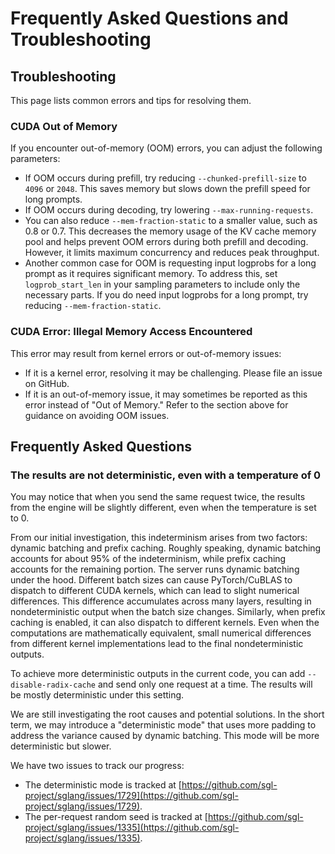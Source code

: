 # Frequently Asked Questions and Troubleshooting

## Troubleshooting

This page lists common errors and tips for resolving them.

### CUDA Out of Memory
If you encounter out-of-memory (OOM) errors, you can adjust the following parameters:

- If OOM occurs during prefill, try reducing `--chunked-prefill-size` to `4096` or `2048`. This saves memory but slows down the prefill speed for long prompts.
- If OOM occurs during decoding, try lowering `--max-running-requests`.
- You can also reduce `--mem-fraction-static` to a smaller value, such as 0.8 or 0.7. This decreases the memory usage of the KV cache memory pool and helps prevent OOM errors during both prefill and decoding. However, it limits maximum concurrency and reduces peak throughput.
- Another common case for OOM is requesting input logprobs for a long prompt as it requires significant memory. To address this, set `logprob_start_len` in your sampling parameters to include only the necessary parts. If you do need input logprobs for a long prompt, try reducing `--mem-fraction-static`.

### CUDA Error: Illegal Memory Access Encountered
This error may result from kernel errors or out-of-memory issues:
- If it is a kernel error, resolving it may be challenging. Please file an issue on GitHub.
- If it is an out-of-memory issue, it may sometimes be reported as this error instead of "Out of Memory." Refer to the section above for guidance on avoiding OOM issues.


## Frequently Asked Questions

### The results are not deterministic, even with a temperature of 0

You may notice that when you send the same request twice, the results from the engine will be slightly different, even when the temperature is set to 0.

From our initial investigation, this indeterminism arises from two factors: dynamic batching and prefix caching. Roughly speaking, dynamic batching accounts for about 95% of the indeterminism, while prefix caching accounts for the remaining portion. The server runs dynamic batching under the hood. Different batch sizes can cause PyTorch/CuBLAS to dispatch to different CUDA kernels, which can lead to slight numerical differences. This difference accumulates across many layers, resulting in nondeterministic output when the batch size changes. Similarly, when prefix caching is enabled, it can also dispatch to different kernels. Even when the computations are mathematically equivalent, small numerical differences from different kernel implementations lead to the final nondeterministic outputs.

To achieve more deterministic outputs in the current code, you can add `--disable-radix-cache` and send only one request at a time. The results will be mostly deterministic under this setting.

We are still investigating the root causes and potential solutions. In the short term, we may introduce a "deterministic mode" that uses more padding to address the variance caused by dynamic batching. This mode will be more deterministic but slower.

We have two issues to track our progress:
- The deterministic mode is tracked at [https://github.com/sgl-project/sglang/issues/1729](https://github.com/sgl-project/sglang/issues/1729).
- The per-request random seed is tracked at [https://github.com/sgl-project/sglang/issues/1335](https://github.com/sgl-project/sglang/issues/1335).

